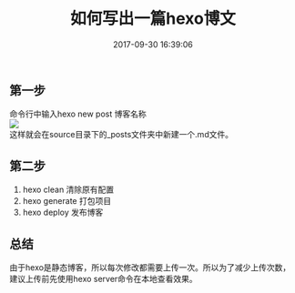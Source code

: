 ﻿---
title: 如何写出一篇hexo博文
comments: true
toc: true
date: 2017-09-30 16:39:06
categories: hexo
description: 使用hexo new post命令生成.md文件，编辑后发布即可。
---
## 第一步  
命令行中输入hexo new post 博客名称  
![](http://ox34ivs2j.bkt.clouddn.com/first-blog.png)  
这样就会在source目录下的_posts文件夹中新建一个.md文件。
## 第二步
1. hexo clean 清除原有配置
2. hexo generate 打包项目
3. hexo deploy 发布博客  
  
## 总结
由于hexo是静态博客，所以每次修改都需要上传一次。所以为了减少上传次数，建议上传前先使用hexo server命令在本地查看效果。